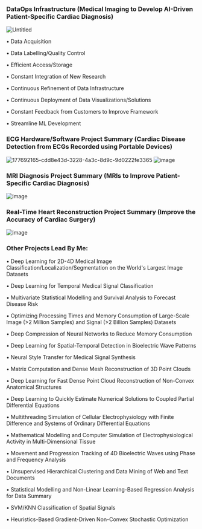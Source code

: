 ### DataOps Infrastructure (Medical Imaging to Develop AI-Driven Patient-Specific Cardiac Diagnosis)
![Untitled](https://user-images.githubusercontent.com/29684281/177958863-725494b8-f566-48e7-b6a4-8005b26b9d8c.png)

•	Data Acquisition

•	Data Labelling/Quality Control

•	Efficient Access/Storage

•	Constant Integration of New Research

•	Continuous Refinement of Data Infrastructure

•	Continuous Deployment of Data Visualizations/Solutions

•	Constant Feedback from Customers to Improve Framework

•	Streamline ML Development

### ECG Hardware/Software Project Summary (Cardiac Disease Detection from ECGs Recorded using Portable Devices)
![177692165-cdd8e43d-3228-4a3c-8d9c-9d0222fe3365](https://user-images.githubusercontent.com/29684281/177954633-f38ca495-0b69-43a8-bc88-92f156651212.png)
![image](https://user-images.githubusercontent.com/29684281/183222150-e08ef1c4-9f35-4ae0-b15e-be2c193fd7cd.png)

### MRI Diagnosis Project Summary (MRIs to Improve Patient-Specific Cardiac Diagnosis)
![image](https://user-images.githubusercontent.com/29684281/211007385-cbf847aa-0f49-4f27-8cb2-78080fc2197a.png)

### Real-Time Heart Reconstruction Project Summary (Improve the Accuracy of Cardiac Surgery)
![image](https://user-images.githubusercontent.com/29684281/183222263-2e8aedc3-4a9d-4fb2-a95e-094cffd8cf98.png)

### Other Projects Lead By Me:

•	Deep Learning for 2D-4D Medical Image Classification/Localization/Segmentation on the World's Largest Image Datasets

•	Deep Learning for Temporal Medical Signal Classification

•	Multivariate Statistical Modelling and Survival Analysis to Forecast Disease Risk

•	Optimizing Processing Times and Memory Consumption of Large-Scale Image (>2 Million Samples) and Signal (>2 Billion Samples) Datasets

•	Deep Compression of Neural Networks to Reduce Memory Consumption

•	Deep Learning for Spatial-Temporal Detection in Bioelectric Wave Patterns

•	Neural Style Transfer for Medical Signal Synthesis

•	Matrix Computation and Dense Mesh Reconstruction of 3D Point Clouds

•	Deep Learning for Fast Dense Point Cloud Reconstruction of Non-Convex Anatomical Structures

•	Deep Learning to Quickly Estimate Numerical Solutions to Coupled Partial Differential Equations

•	Multithreading Simulation of Cellular Electrophysiology with Finite Difference and Systems of Ordinary Differential Equations

•	Mathematical Modelling and Computer Simulation of Electrophysiological Activity in Multi-Dimensional Tissue

•	Movement and Progression Tracking of 4D Bioelectric Waves using Phase and Frequency Analysis

•	Unsupervised Hierarchical Clustering and Data Mining of Web and Text Documents

•	Statistical Modelling and Non-Linear Learning-Based Regression Analysis for Data Summary

•	SVM/KNN Classification of Spatial Signals

•	Heuristics-Based Gradient-Driven Non-Convex Stochastic Optimization
